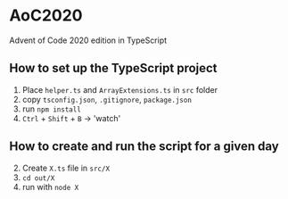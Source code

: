 # AoC2020
Advent of Code 2020 edition in TypeScript

## How to set up the TypeScript project
1. Place `helper.ts` and  `ArrayExtensions.ts` in `src` folder
1. copy `tsconfig.json`, `.gitignore`, `package.json` 
2. run `npm install`
3. `Ctrl` + `Shift` + `B` -> 'watch'

## How to create and run the script for a given day
2. Create `X.ts` file in `src/X`
3. `cd out/X`
4. run with `node X`